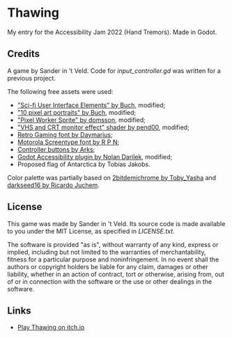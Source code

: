 # Thawing

My entry for the Accessibility Jam 2022 (Hand Tremors). Made in Godot.

## Credits

A game by Sander in 't Veld. Code for *input_controller.gd* was written for a previous project.

The following free assets were used:
- ["Sci-fi User Interface Elements" by Buch](https://opengameart.org/content/sci-fi-user-interface-elements), modified;
- ["10 pixel art portraits" by Buch](https://opengameart.org/content/10-pixel-art-portraits), modified;
- ["Pixel Worker Sprite" by domsson](https://opengameart.org/content/pixel-worker-sprite-fukushima), modified;
- ["VHS and CRT monitor effect" shader by pend00](https://godotshaders.com/shader/vhs-and-crt-monitor-effect/), modified;
- [Retro Gaming font by Daymarius](https://www.dafont.com/retro-gaming.font);
- [Motorola Screentype font by R P N](https://www.dafont.com/motorola-screentype.font);
- [Controller buttons by Arks](https://arks.itch.io/ps4-buttons);
- [Godot Accessibility plugin by Nolan Darilek](https://github.com/lightsoutgames/godot-accessibility), modified;
- Proposed flag of Antarctica by Tobias Jakobs.

Color palette was partially based on [2bitdemichrome by Toby_Yasha](https://lospec.com/palette-list/2bit-demichrome) and [darkseed16 by Ricardo Juchem](https://lospec.com/palette-list/darkseed-16).

## License
This game was made by Sander in 't Veld. Its source code is made available to you under the MIT License, as specified in *LICENSE.txt*.

The software is provided "as is", without warranty of any kind, express or implied, including but not limited to the warranties of merchantability, fitness for a particular purpose and noninfringement. In no event shall the authors or copyright holders be liable for any claim, damages or other liability, whether in an action of contract, tort or otherwise, arising from, out of or in connection with the software or the use or other dealings in the software.

## Links

- [Play Thawing on itch.io](https://sliv.itch.io/thawing)
